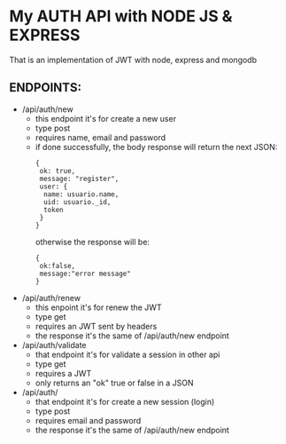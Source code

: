 # My AUTH API with NODE JS & EXPRESS
That is an implementation of JWT with node, express and mongodb
## ENDPOINTS:

- /api/auth/new
  * this endpoint it's for create a new user
  * type post
  * requires name, email and password
  * if done successfully, the body response will return the next JSON:
    ~~~
    {
     ok: true,
     message: "register",
     user: {
      name: usuario.name,
      uid: usuario._id,
      token
     }
    }
    ~~~
    otherwise the response will be:
    ~~~
    {
     ok:false,
     message:"error message"
    }
    ~~~
- /api/auth/renew
  * this enpoint it's for renew the JWT
  * type get
  * requires an JWT sent by headers
  * the response it's the same of /api/auth/new endpoint
- /api/auth/validate
  * that endpoint it's for validate a session in other api
  * type get
  * requires a JWT
  * only returns an "ok" true or false in a JSON
- /api/auth/
  * that endpoint it's for create a new session (login)
  * type post
  * requires email and password
  * the response it's the same of /api/auth/new endpoint
